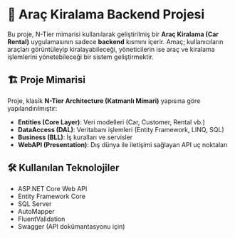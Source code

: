 # 🚗 Araç Kiralama Backend Projesi

Bu proje, N-Tier mimarisi kullanılarak geliştirilmiş bir **Araç Kiralama (Car Rental)** uygulamasının sadece **backend** kısmını içerir. Amaç; kullanıcıların araçları görüntüleyip kiralayabileceği, yöneticilerin ise araç ve kiralama işlemlerini yönetebileceği bir sistem geliştirmektir.

## 🏗️ Proje Mimarisi

Proje, klasik **N-Tier Architecture (Katmanlı Mimari)** yapısına göre yapılandırılmıştır:

- **Entities (Core Layer)**: Veri modelleri (Car, Customer, Rental vb.)
- **DataAccess (DAL)**: Veritabanı işlemleri (Entity Framework, LINQ, SQL)
- **Business (BLL)**: İş kuralları ve servisler
- **WebAPI (Presentation)**: Dış dünya ile iletişimi sağlayan API uç noktaları

## 🛠️ Kullanılan Teknolojiler

- ASP.NET Core Web API
- Entity Framework Core
- SQL Server
- AutoMapper 
- FluentValidation 
- Swagger (API dokümantasyonu için)
